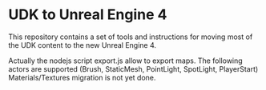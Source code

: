 UDK to Unreal Engine 4
======================

This repository contains a set of tools and instructions for moving most of the UDK content to the new Unreal Engine 4.

Actually the nodejs script export.js allow to export maps.
The following actors are supported (Brush, StaticMesh, PointLight, SpotLight, PlayerStart)
Materials/Textures migration is not yet done.

